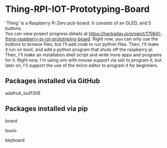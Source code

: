 # Thing-RPI-IOT-Prototyping-Board
'Thing' is a Raspberry Pi Zero pcb-board. It consists of an OLED, and 5 buttons.  
You can view project progress details at https://hackaday.io/project/170841-thing-raspberry-pi-iot-prototyping-board.
Right now, you can only use the buttons to browse files, but I'll add code to run python files.
Then, I'll make it run on boot, and add a python program that shuts off the raspberry pi. Then, I'll make an installation shell script and write more apps and programs for it.
Right now, I'm using vim with mouse support via ssh to program it, but later on, I'll support the use of the micro editor to program it for beginners.

## Packages installed via GitHub
adafruit_ssd1306
## Packages installed via pip
board


busio


keyboard
